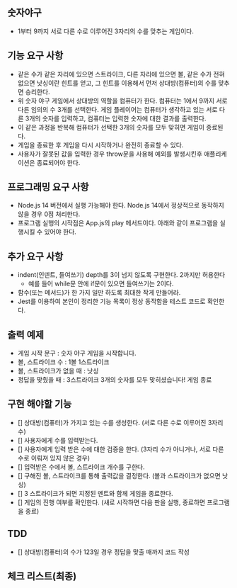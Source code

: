 ## 숫자야구

- 1부터 9까지 서로 다른 수로 이루어진 3자리의 수를 맞추는 게임이다.

## 기능 요구 사항

- 같은 수가 같은 자리에 있으면 스트라이크, 다른 자리에 있으면 볼, 같은 수가 전혀 없으면 낫싱이란 힌트를 얻고, 그 힌트를 이용해서 먼저 상대방(컴퓨터)의 수를 맞추면 승리한다.
- 위 숫자 야구 게임에서 상대방의 역할을 컴퓨터가 한다. 컴퓨터는 1에서 9까지 서로 다른 임의의 수 3개를 선택한다. 게임 플레이어는 컴퓨터가 생각하고 있는 서로 다른 3개의 숫자를 입력하고, 컴퓨터는 입력한 숫자에 대한 결과를 출력한다.
- 이 같은 과정을 반복해 컴퓨터가 선택한 3개의 숫자를 모두 맞히면 게임이 종료된다.
- 게임을 종료한 후 게임을 다시 시작하거나 완전히 종료할 수 있다.
- 사용자가 잘못된 값을 입력한 경우 throw문을 사용해 예외를 발생시킨후 애플리케이션은 종료되어야 한다.

## 프로그래밍 요구 사항

- Node.js 14 버전에서 실행 가능해야 한다. Node.js 14에서 정상적으로 동작하지 않을 경우 0점 처리한다.
- 프로그램 실행의 시작점은 App.js의 play 메서드이다. 아래와 같이 프로그램을 실행시킬 수 있어야 한다.

## 추가 요구 사항

- indent(인덴트, 들여쓰기) depth를 3이 넘지 않도록 구현한다. 2까지만 허용한다
    - 예를 들어 while문 안에 if문이 있으면 들여쓰기는 2이다.
- 함수(또는 메서드)가 한 가지 일만 하도록 최대한 작게 만들어라.
- Jest를 이용하여 본인이 정리한 기능 목록이 정상 동작함을 테스트 코드로 확인한다.

## 출력 예제

- 게임 시작 문구 : 숫자 야구 게임을 시작합니다.
- 볼, 스트라이크 수 : 1볼 1스트라이크
- 볼, 스트라이크가 없을 때 : 낫싱
- 정답을 맞췄을 때 : 3스트라이크 3개의 숫자를 모두 맞히셨습니다! 게임 종료


## 구현 해야할 기능

- [] 상대방(컴퓨터)가 가지고 있는 수를 생성한다. (서로 다른 수로 이루어진 3자리 수)
- [] 사용자에게 수를 입력받는다.
- [] 사용자에게 입력 받은 수에 대한 검증을 한다. (3자리 수가 아니거나, 서로 다른 수로 이뤄져 있지 않은 경우)
- [] 입력받은 수에서 볼, 스트라이크 개수를 구한다.
- [] 구해진 볼, 스트라이크를 통해 출력값을 결정한다. (볼과 스트라이크가 없으면 낫싱)
- [] 3 스트라이크가 되면 지정된 멘트와 함께 게임을 종료한다.
- [] 게임의 진행 여부를 확인한다. (새로 시작하면 다음 판을 실행, 종료하면 프로그램을 종료)

## TDD

- [] 상대방(컴퓨터)의 수가 123일 경우 정답을 맞출 때까지 코드 작성


## 체크 리스트(최종)

